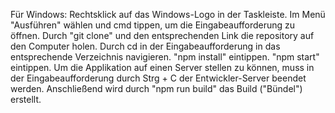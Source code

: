 ﻿Für Windows: Rechtsklick auf das Windows-Logo in der Taskleiste.
Im Menü "Ausführen" wählen und cmd tippen, um die Eingabeaufforderung zu öffnen. 
Durch "git clone" und den entsprechenden Link die repository auf den Computer holen.
Durch cd in der Eingabeaufforderung in das entsprechende Verzeichnis navigieren. 
"npm install" eintippen.
"npm start" eintippen.
Um die Applikation auf einen Server stellen zu können, muss in der Eingabeaufforderung durch Strg + C der Entwickler-Server beendet werden. Anschließend wird durch "npm run build" das Build ("Bündel") erstellt.
